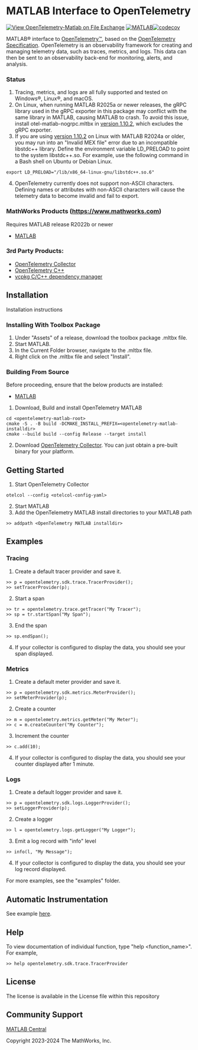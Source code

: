 # MATLAB Interface to OpenTelemetry
[![View OpenTelemetry-Matlab on File Exchange](https://www.mathworks.com/matlabcentral/images/matlab-file-exchange.svg)](https://www.mathworks.com/matlabcentral/fileexchange/130979-opentelemetry-matlab) [![MATLAB](https://github.com/mathworks/OpenTelemetry-Matlab/actions/workflows/build_and_test_full.yml/badge.svg)](https://github.com/mathworks/OpenTelemetry-Matlab/actions/workflows/build_and_test_full.yml)[![codecov](https://codecov.io/github/mathworks/OpenTelemetry-MATLAB/graph/badge.svg?token=VNj6f1LlMG)](https://codecov.io/github/mathworks/OpenTelemetry-MATLAB)

MATLAB&reg; interface to [OpenTelemetry&trade;](https://opentelemetry.io/), based on the [OpenTelemetry Specification](https://opentelemetry.io/docs/specs/otel/). OpenTelemetry is an observability framework for creating and managing telemetry data, such as traces, metrics, and logs. This data can then be sent to an observability back-end for monitoring, alerts, and analysis. 

### Status
1. Tracing, metrics, and logs are all fully supported and tested on Windows&reg;, Linux&reg;, and macOS.
2. On Linux, when running MATLAB R2025a or newer releases, the gRPC library used in the gRPC exporter in this package may conflict with the same library in MATLAB, causing MATLAB to crash. To avoid this issue, install otel-matlab-nogrpc.mltbx in [version 1.10.2](https://github.com/mathworks/OpenTelemetry-MATLAB/releases/tag/1.10.2), which excludes the gRPC exporter.
3. If you are using [version 1.10.2](https://github.com/mathworks/OpenTelemetry-MATLAB/releases/tag/1.10.2) on Linux with MATLAB R2024a or older, you may run into an "Invalid MEX file" error due to an incompatible libstdc++ library. Define the environment variable LD_PRELOAD to point to the system libstdc++.so. For example, use the following command in a Bash shell on Ubuntu or Debian Linux.
```
export LD_PRELOAD="/lib/x86_64-linux-gnu/libstdc++.so.6"
```
4. OpenTelemetry currently does not support non-ASCII characters. Defining names or attributes with non-ASCII characters will cause the telemetry data to become invalid and fail to export.

### MathWorks Products (https://www.mathworks.com)

Requires MATLAB release R2022b or newer
- [MATLAB](https://www.mathworks.com/products/matlab.html)

### 3rd Party Products:
- [OpenTelemetry Collector](https://github.com/open-telemetry/opentelemetry-collector-releases/releases)
- [OpenTelemetry C++](https://github.com/open-telemetry/opentelemetry-cpp)
- [vcpkg C/C++ dependency manager](https://vcpkg.io)

## Installation 
Installation instructions

### Installing With Toolbox Package
1. Under "Assets" of a release, download the toolbox package .mltbx file.
2. Start MATLAB.
3. In the Current Folder browser, navigate to the .mltbx file.
4. Right click on the .mltbx file and select "Install".

### Building From Source
Before proceeding, ensure that the below products are installed:
* [MATLAB](https://www.mathworks.com/products/matlab.html)

1. Download, Build and install OpenTelemetry MATLAB
```
cd <opentelemetry-matlab-root>
cmake -S . -B build -DCMAKE_INSTALL_PREFIX=<opentelemetry-matlab-installdir>
cmake --build build --config Release --target install

```
2. Download [OpenTelemetry Collector](https://github.com/open-telemetry/opentelemetry-collector-releases/releases). You can just obtain a pre-built binary for your platform.

## Getting Started
1. Start OpenTelemetry Collector
```
otelcol --config <otelcol-config-yaml>
```
2. Start MATLAB
3. Add the OpenTelemetry MATLAB install directories to your MATLAB path
```
>> addpath <OpenTelemetry MATLAB installdir>
```
## Examples
### Tracing
1. Create a default tracer provider and save it.
```
>> p = opentelemetry.sdk.trace.TracerProvider();
>> setTracerProvider(p);
```
2. Start a span
```
>> tr = opentelemetry.trace.getTracer("My Tracer");
>> sp = tr.startSpan("My Span");
```
3. End the span
``` 
>> sp.endSpan();
```
4. If your collector is configured to display the data, you should see your span displayed. 
### Metrics
1. Create a default meter provider and save it.
```
>> p = opentelemetry.sdk.metrics.MeterProvider();
>> setMeterProvider(p);
```
2. Create a counter
```
>> m = opentelemetry.metrics.getMeter("My Meter");
>> c = m.createCounter("My Counter");
```
3. Increment the counter
```
>> c.add(10);
```
4. If your collector is configured to display the data, you should see your counter displayed after 1 minute.

### Logs
1. Create a default logger provider and save it.
```
>> p = opentelemetry.sdk.logs.LoggerProvider();
>> setLoggerProvider(p);
```
2. Create a logger
```
>> l = opentelemetry.logs.getLogger("My Logger");
```
3. Emit a log record with "info" level
```
>> info(l, "My Message");
```
4. If your collector is configured to display the data, you should see your log record displayed.

For more examples, see the "examples" folder.

## Automatic Instrumentation
See example [here](auto-instrumentation/README.md).

## Help
To view documentation of individual function, type "help \<function_name>\". For example,
```
>> help opentelemetry.sdk.trace.TracerProvider
```
 
## License
The license is available in the License file within this repository

## Community Support
[MATLAB Central](https://www.mathworks.com/matlabcentral)

Copyright 2023-2024 The MathWorks, Inc.
